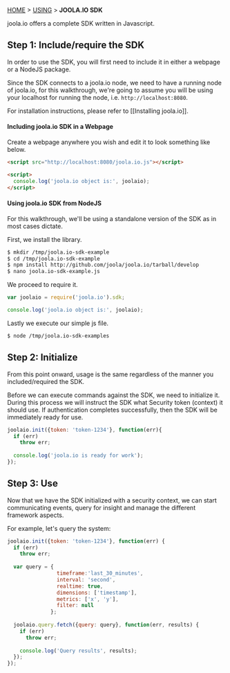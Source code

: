 [HOME](Home) > [USING](using-joola.io) > **JOOLA.IO SDK**

joola.io offers a complete SDK written in Javascript. 

## Step 1: Include/require the SDK
In order to use the SDK, you will first need to include it in either a webpage or a NodeJS package.  

Since the SDK connects to a joola.io node, we need to have a running node of joola.io, for this walkthrough, 
we're going to assume you will be using your localhost for running the node, i.e. `http://localhost:8080`. 

For installation instructions, please refer to [[Installing joola.io]].

#### Including joola.io SDK in a Webpage

Create a webpage anywhere you wish and edit it to look something like below.

```html
<script src="http://localhost:8080/joola.io.js"></script>

<script>
  console.log('joola.io object is:', joolaio);
</script>
```

#### Using joola.io SDK from NodeJS
For this walkthrough, we'll be using a standalone version of the SDK as in most cases dictate. 

First, we install the library.
```bash
$ mkdir /tmp/joola.io-sdk-example
$ cd /tmp/joola.io-sdk-example
$ npm install http://github.com/joola/joola.io/tarball/develop
$ nano joola.io-sdk-example.js
```

We proceed to require it.
```js
var joolaio = require('joola.io').sdk;

console.log('joola.io object is:', joolaio);
```

Lastly we execute our simple js file.
```bash
$ node /tmp/joola.io-sdk-examples
```

## Step 2: Initialize
From this point onward, usage is the same regardless of the manner you included/required the SDK.

Before we can execute commands against the SDK, we need to initialize it.
During this process we will instruct the SDK what Security token (context) it should use. If authentication completes
 successfully, then the SDK will be immediately ready for use.

```js
joolaio.init({token: 'token-1234'}, function(err){
  if (err)
    throw err;
    
  console.log('joola.io is ready for work');
});
```

## Step 3: Use
Now that we have the SDK initialized with a security context, we can start communicating events, 
query for insight and manage the different framework aspects.

For example, let's query the system:
```js
joolaio.init({token: 'token-1234'}, function(err) {
  if (err)
    throw err;
    
  var query = {
                timeframe:'last_30_minutes',
                interval: 'second',
                realtime: true,
                dimensions: ['timestamp'],
                metrics: ['x', 'y'],
                filter: null
              };
              
  joolaio.query.fetch({query: query}, function(err, results) {
    if (err)
      throw err;
      
    console.log('Query results', results);
  });
});
```

